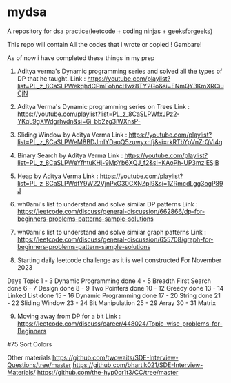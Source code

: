 # mydsa
A repository for dsa practice(leetcode + coding ninjas + geeksforgeeks)

This repo will contain All the codes that i wrote or copied !
Gambare!

As of now i have completed these things in my prep

1. Aditya verma's Dynamic programming series and solved all the types of DP that he taught.
Link : https://youtube.com/playlist?list=PL_z_8CaSLPWekqhdCPmFohncHwz8TY2Go&si=ENmQY3KmXRCiuCjN

2. Aditya Verma's Dynamic programming series on Trees
Link : https://youtube.com/playlist?list=PL_z_8CaSLPWfxJPz2-YKqL9gXWdgrhvdn&si=6i_bb2zg3iWXnsP-

3. Sliding Window by Aditya Verma
Link : https://youtube.com/playlist?list=PL_z_8CaSLPWeM8BDJmIYDaoQ5zuwyxnfj&si=rkRTbYpVnZrQVl4g

4. Binary Search by Aditya Verma 
Link : https://youtube.com/playlist?list=PL_z_8CaSLPWeYfhtuKHj-9MpYb6XQJ_f2&si=KAoPh-UP3mzIESjB

5. Heap by Aditya Verma
Link : https://youtube.com/playlist?list=PL_z_8CaSLPWdtY9W22VjnPxG30CXNZpI9&si=1ZRmcdLgg3ogP89J

6. wh0ami's list to understand and solve similar DP patterns 
Link : https://leetcode.com/discuss/general-discussion/662866/dp-for-beginners-problems-patterns-sample-solutions

7. wh0ami's list to understand and solve similar graph patterns
Link : https://leetcode.com/discuss/general-discussion/655708/graph-for-beginners-problems-pattern-sample-solutions

8. Starting daily leetcode challenge as it is well constructed 
For November 2023

Days 	    Topic
1 - 3 	    Dynamic Programming     done
4 - 5 	    Breadth First Search    done
6 - 7 	    Design                  done
8 - 9 	    Two Pointers            done
10 - 12 	Greedy                  done
13 - 14 	Linked List             done
15 - 16 	Dynamic Programming     done
17 - 20 	String                  done
21 - 22 	Sliding Window
23 - 24 	Bit Manipulation
25 - 29 	Array
30 - 31 	Matrix

9. Moving away from DP for a bit
Link : https://leetcode.com/discuss/career/448024/Topic-wise-problems-for-Beginners

#75 Sort Colors



Other materials
https://github.com/twowaits/SDE-Interview-Questions/tree/master
https://github.com/bhartik021/SDE-Interview-Materials/
https://github.com/the-hyp0cr1t3/CC/tree/master